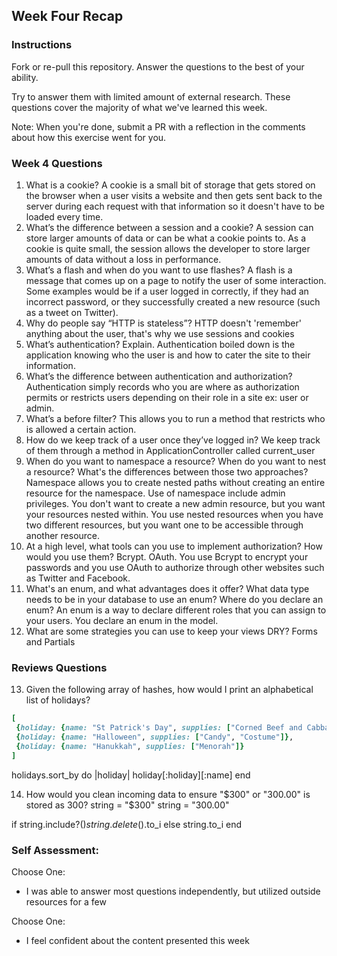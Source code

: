 ## Week Four Recap

### Instructions
Fork or re-pull this repository. Answer the questions to the best of your ability.

Try to answer them with limited amount of external research. These questions cover the majority of what we've learned this week.

Note: When you're done, submit a PR with a reflection in the comments about how this exercise went for you.

### Week 4 Questions

1. What is a cookie?
A cookie is a small bit of storage that gets stored on the browser when a user visits a website and then gets sent
back to the server during each request with that information so it doesn't have to be loaded every time.
2. What’s the difference between a session and a cookie?
A session can store larger amounts of data or can be what a cookie points to. As a cookie is quite small, the session
allows the developer to store larger amounts of data without a loss in performance.
3. What’s a flash and when do you want to use flashes?
A flash is a message that comes up on a page to notify the user of some interaction. Some examples would be
if a user logged in correctly, if they had an incorrect password, or they successfully created a new resource
(such as a tweet on Twitter).
4. Why do people say “HTTP is stateless”?
HTTP doesn't 'remember' anything about the user, that's why we use sessions and cookies
5. What’s authentication? Explain.
Authentication boiled down is the application knowing who the user is and how to cater the site to their information.
6. What’s the difference between authentication and authorization?
Authentication simply records who you are where as authorization permits or restricts users depending on their
role in a site ex: user or admin.
7. What’s a before filter?
This allows you to run a method that restricts who is allowed a certain action.
8. How do we keep track of a user once they’ve logged in?
We keep track of them through a method in ApplicationController called current_user
9. When do you want to namespace a resource? When do you want to nest a resource? What's the differences between those two approaches?
Namespace allows you to create nested paths without creating an entire resource for the namespace. Use of namespace
include admin privileges. You don't want to create a new admin resource, but you want your resources nested within.
You use nested resources when you have two different resources, but you want one to be accessible through another
resource.
10. At a high level, what tools can you use to implement authorization? How would you use them?
Bcrypt. OAuth. You use Bcrypt to encrypt your passwords and you use OAuth to authorize through other websites
such as Twitter and Facebook.
11. What's an enum, and what advantages does it offer? What data type needs to be in your database to use an enum? Where do you declare an enum?
An enum is a way to declare different roles that you can assign to your users. You declare an enum in the model.
12. What are some strategies you can use to keep your views DRY?
Forms and Partials


### Reviews Questions
13. Given the following array of hashes, how would I print an alphabetical list of holidays?
```ruby
[
 {holiday: {name: "St Patrick's Day", supplies: ["Corned Beef and Cabbage"]},
 {holiday: {name: "Halloween", supplies: ["Candy", "Costume"]},
 {holiday: {name: "Hanukkah", supplies: ["Menorah"]}
]
```  
holidays.sort_by do |holiday|
  holiday[:holiday][:name]
end

14. How would you clean incoming data to ensure "$300" or "300.00" is stored as 300?
  string = "$300"
  string = "300.00"

  if string.include?($)
    string.delete($).to_i
  else
    string.to_i
  end

### Self Assessment:
Choose One:
* I was able to answer most questions independently, but utilized outside resources for a few

Choose One:
* I feel confident about the content presented this week
